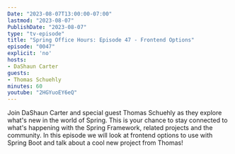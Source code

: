 ```yaml
---
Date: "2023-08-07T13:00:00-07:00"
lastmod: "2023-08-07"
PublishDate: "2023-08-07"
type: "tv-episode"
title: "Spring Office Hours: Episode 47 - Frontend Options"
episode: "0047"
explicit: 'no'
hosts:
- DaShaun Carter
guests:
- Thomas Schuehly
minutes: 60
youtube: "2HGYuoEY6eQ"
---
```


Join DaShaun Carter and special guest Thomas Schuehly as they explore what's new in the world of Spring.  This is your chance to stay connected to what's happening with the Spring Framework, related projects and the community.  In this episode we will look at frontend options to use with Spring Boot and talk about a cool new project from Thomas!
